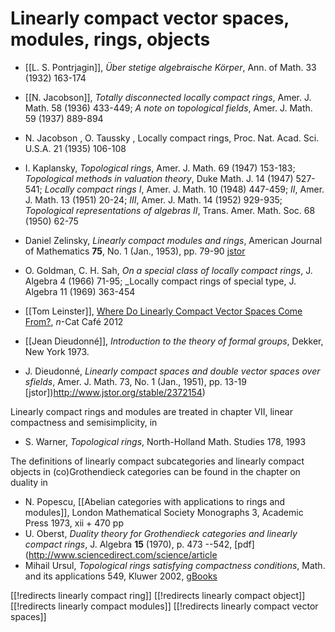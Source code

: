 # Linearly compact vector spaces, modules, rings, objects

* [[L. S. Pontrjagin]], _Über stetige algebraische Körper_, Ann. of Math. 33 (1932) 163-174
* [[N. Jacobson]], _Totally disconnected locally compact rings_,  Amer. J. Math. 58 (1936) 433-449; _A note on topological fields_, Amer. J. Math. 59 (1937) 889-894
* N. Jacobson , O. Taussky , Locally compact rings, Proc. Nat. Acad. Sci. U.S.A. 21 (1935) 106-108
* I. Kaplansky, _Topological rings_, Amer. J. Math. 69 (1947) 153-183; _Topological methods in valuation theory_, Duke Math. J. 14 (1947) 527-541; _Locally compact rings I_, Amer. J. Math. 10 (1948) 447-459; _II_, Amer. J. Math. 13 (1951) 20-24; _III_, Amer. J. Math. 14 (1952) 929-935; _Topological representations of algebras II_, Trans. Amer. Math. Soc. 68
(1950) 62-75
* Daniel Zelinsky, _Linearly compact modules and rings_, American Journal of Mathematics __75__, No. 1 (Jan., 1953), pp. 79-90 [jstor](http://www.jstor.org/stable/2372616)
* O. Goldman, C. H. Sah, _On a special class of locally compact rings_, J. Algebra 4 (1966) 71-95; _Locally compact rings of special type, J. Algebra 11 (1969) 363-454
* [[Tom Leinster]], [Where Do Linearly Compact Vector Spaces Come From?](https://golem.ph.utexas.edu/category/2012/09/where_do_linearly_compact_vect.html), $n$-Cat Café 2012

* [[Jean Dieudonné]], _Introduction to the theory of formal groups_, Dekker, New York 1973. 
* J. Dieudonné, _Linearly compact spaces and double vector spaces over sfields_, Amer. J. Math. 73, No. 1 (Jan., 1951), pp. 13-19 [jstor])http://www.jstor.org/stable/2372154)

Linearly compact rings and modules are treated in chapter VII, linear compactness and semisimplicity, in

* S. Warner, _Topological rings_, North-Holland Math. Studies 178, 1993

The definitions of linearly compact subcategories and linearly compact objects in (co)Grothendieck categories can be found in the chapter on duality in 

* N. Popescu, [[Abelian categories with applications to rings and modules]], London Mathematical Society Monographs 3, Academic Press 1973, xii + 470 pp
*  U. Oberst, _Duality theory for Grothendieck categories and linearly compact rings_, J. Algebra __15__ (1970), p. 473 --542, [pdf](http://www.sciencedirect.com/science/article
* Mihail Ursul, _Topological rings satisfying compactness conditions_, Math. and its applications 549, Kluwer 2002, [gBooks](https://books.google.hr/books?id=OGDzOJjcjOQC)

[[!redirects linearly compact ring]]
[[!redirects linearly compact object]]
[[!redirects linearly compact modules]]
[[!redirects linearly compact vector spaces]]

